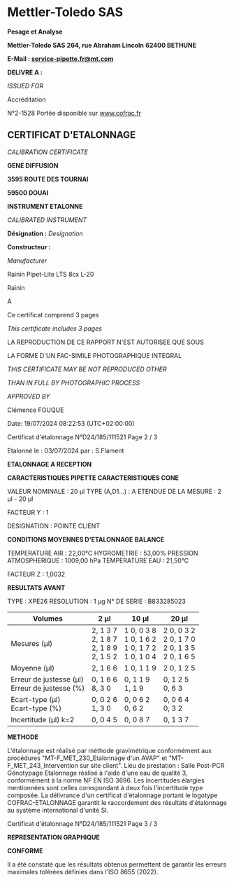 # **Mettler-Toledo SAS**

**Pesage et Analyse**

**Mettler-Toledo SAS**
**264, rue Abraham Lincoln**
**62400 BETHUNE**

**E-Mail : service-pipette.fr@mt.com**


**DELIVRE A :**

_ISSUED FOR_


Accréditation

N°2-1528
Portée disponible
sur www.cofrac.fr
## **CERTIFICAT D'ETALONNAGE**

_CALIBRATION CERTIFICATE_

**GENE DIFFUSION**

**3595 ROUTE DES TOURNAI**

**59500 DOUAI**


**INSTRUMENT ETALONNE**

_CALIBRATED INSTRUMENT_


**Désignation :**
_Designation_

**Constructeur :**

_Manufacturer_


Rainin Pipet-Lite LTS 8cx L-20

Rainin



A



Ce certificat comprend 3 pages

_This certificate includes 3 pages_

LA REPRODUCTION DE CE RAPPORT N'EST AUTORISEE QUE SOUS

LA FORME D'UN FAC-SIMILE PHOTOGRAPHIQUE INTEGRAL

_THIS CERTIFICATE MAY BE NOT REPRODUCED OTHER_

_THAN IN FULL BY PHOTOGRAPHIC PROCESS_


_APPROVED BY_

Clémence FOUQUE

Date: 19/07/2024 08:22:53 (UTC+02:00:00)

Certificat d'étalonnage N°D24/185/111521  Page 2 / 3

Etalonné le : 03/07/2024 par : S.Flament

**ETALONNAGE A RECEPTION**

**CARACTERISTIQUES PIPETTE** **CARACTERISTIQUES CONE**


VALEUR NOMINALE : 20 µl
TYPE (A,D1...) : A
ETENDUE DE LA MESURE : 2 µl - 20 µl

FACTEUR Y : 1


DESIGNATION : POINTE CLIENT


**CONDITIONS MOYENNES D'ETALONNAGE** **BALANCE**


TEMPERATURE AIR : 22,00°C
HYGROMETRIE : 53,00%
PRESSION ATMOSPHERIQUE : 1009,00 hPa
TEMPERATURE EAU : 21,50°C

FACTEUR Z : 1,0032

**RESULTATS AVANT**


TYPE : XPE26
RESOLUTION : 1 µg
N° DE SERIE : B833285023










|Volumes|2 µl|10 µl|20 µl|
|---|---|---|---|
|Mesures (µl)|2, 1 3 7<br>2, 1 8 7<br>2, 1 8 9<br>2, 1 5 2|1 0, 0 3 8<br>1 0, 1 6 2<br>1 0, 1 7 2<br>1 0, 1 0 4|2 0, 0 3 2<br>2 0, 1 7 0<br>2 0, 1 3 5<br>2 0, 1 6 5|
|Moyenne (µl)|2, 1 6 6|1 0, 1 1 9|2 0, 1 2 5|
|Erreur de justesse (µl)<br>Erreur de justesse (%)|0, 1 6 6<br>8, 3 0|0, 1 1 9<br>1, 1 9|0, 1 2 5<br>0, 6 3|
|Ecart-type (µl)<br>Ecart-type (%)|0, 0 2 6<br>1, 3 0|0, 0 6 2<br>0, 6 2|0, 0 6 4<br>0, 3 2|
|Incertitude (µl) k=2|0, 0 4 5|0, 0 8 7|0, 1 3 7|


**METHODE**

L'étalonnage est réalisé par méthode gravimétrique conformément aux procédures "MT-F_MET_230_Etalonnage d'un AVAP" et
"MT-F_MET_243_Intervention sur site client".
Lieu de prestation : Salle Post-PCR Génotypage
Etalonnage réalisé à l'aide d'une eau de qualité 3, conformément à la norme NF EN ISO 3696.
Les incertitudes élargies mentionnées sont celles corespondant à deux fois l'incertitude type composée.
La délivrance d'un certificat d'étalonnage portant le logotype COFRAC-ETALONNAGE garantit le raccordement des résultats d'étalonnage au système
international d'unité SI.

Certificat d'étalonnage N°D24/185/111521  Page 3 / 3

**REPRESENTATION GRAPHIQUE**

**CONFORME**

Il a été constaté que les résultats obtenus permettent de garantir les erreurs maximales tolérées définies dans l'ISO 8655 (2022).


